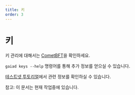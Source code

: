 ```yaml
---
title: 키
order: 3
---
```


<!-- markdown-link-check-disable -->
# 키

키 관리에 대해서는 [CometBFT](https://docs.cometbft.com/v0.34/spec/core/encoding)을 확인하세요.

`gaiad keys --help` 명령어를 통해 추가 정보를 얻으실 수 있습니다.

[테스트넷 투토리얼](https://github.com/cosmos/cosmos-sdk/tree/develop/cmd/gaia/testnets)에서 관련 정보를 확인하실 수 있습니다.

참고: 이 문서는 현재 작업중에 있습니다.

<!-- markdown-link-check-enable -->
